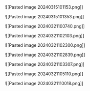 
![[Pasted image 20240315101153.png]]

![[Pasted image 20240315101353.png]]

![[Pasted image 20240321100740.png]]

![[Pasted image 20240321102103.png]]

![[Pasted image 20240321102300.png]]

![[Pasted image 20240321102839.png]]

![[Pasted image 20240321103307.png]]

![[Pasted image 20240321105110.png]]

![[Pasted image 20240321110018.png]]